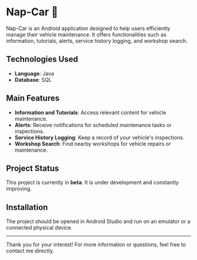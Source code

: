 # Nap-Car 🚗

Nap-Car is an Android application designed to help users efficiently manage their vehicle maintenance. It offers functionalities such as information, tutorials, alerts, service history logging, and workshop search.

## Technologies Used

- **Language**: Java
- **Database**: SQL

## Main Features

- **Information and Tutorials**: Access relevant content for vehicle maintenance.
- **Alerts**: Receive notifications for scheduled maintenance tasks or inspections.
- **Service History Logging**: Keep a record of your vehicle's inspections.
- **Workshop Search**: Find nearby workshops for vehicle repairs or maintenance.

## Project Status

This project is currently in **beta**. It is under development and constantly improving.

## Installation

The project should be opened in Android Studio and run on an emulator or a connected physical device.

---

Thank you for your interest! For more information or questions, feel free to contact me directly.


